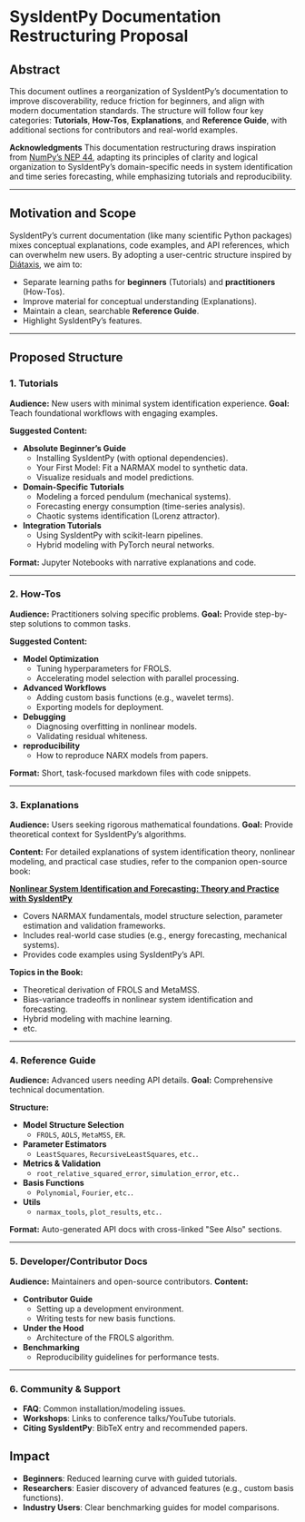 # SysIdentPy Documentation Restructuring Proposal

## Abstract

This document outlines a reorganization of SysIdentPy’s documentation to improve discoverability, reduce friction for beginners, and align with modern documentation standards. The structure will follow four key categories: **Tutorials**, **How-Tos**, **Explanations**, and **Reference Guide**, with additional sections for contributors and real-world examples.

**Acknowledgments**
This documentation restructuring draws inspiration from [NumPy’s NEP 44](https://numpy.org/neps/nep-0044-restructuring-numpy-docs.html#nep44), adapting its principles of clarity and logical organization to SysIdentPy’s domain-specific needs in system identification and time series forecasting, while emphasizing tutorials and reproducibility.

---

## Motivation and Scope

SysIdentPy’s current documentation (like many scientific Python packages) mixes conceptual explanations, code examples, and API references, which can overwhelm new users. By adopting a user-centric structure inspired by [Diátaxis](https://diataxis.fr/), we aim to:
- Separate learning paths for **beginners** (Tutorials) and **practitioners** (How-Tos).
- Improve material for conceptual understanding (Explanations).
- Maintain a clean, searchable **Reference Guide**.
- Highlight SysIdentPy’s features.

---

## Proposed Structure

### **1. Tutorials**

**Audience:** New users with minimal system identification experience.
**Goal:** Teach foundational workflows with engaging examples.

**Suggested Content:**
- **Absolute Beginner’s Guide**
  - Installing SysIdentPy (with optional dependencies).
  - Your First Model: Fit a NARMAX model to synthetic data.
  - Visualize residuals and model predictions.
- **Domain-Specific Tutorials**
  - Modeling a forced pendulum (mechanical systems).
  - Forecasting energy consumption (time-series analysis).
  - Chaotic systems identification (Lorenz attractor).
- **Integration Tutorials**
  - Using SysIdentPy with scikit-learn pipelines.
  - Hybrid modeling with PyTorch neural networks.

**Format:** Jupyter Notebooks with narrative explanations and code.

---

### **2. How-Tos**

**Audience:** Practitioners solving specific problems.
**Goal:** Provide step-by-step solutions to common tasks.

**Suggested Content:**
- **Model Optimization**
  - Tuning hyperparameters for FROLS.
  - Accelerating model selection with parallel processing.
- **Advanced Workflows**
  - Adding custom basis functions (e.g., wavelet terms).
  - Exporting models for deployment.
- **Debugging**
  - Diagnosing overfitting in nonlinear models.
  - Validating residual whiteness.
- **reproducibility**
  - How to reproduce NARX models from papers.

**Format:** Short, task-focused markdown files with code snippets.

---

### **3. Explanations**
**Audience:** Users seeking rigorous mathematical foundations.
**Goal:** Provide theoretical context for SysIdentPy’s algorithms.

**Content:**
For detailed explanations of system identification theory, nonlinear modeling, and practical case studies, refer to the companion open-source book:

**[Nonlinear System Identification and Forecasting: Theory and Practice with SysIdentPy](https://sysidentpy.org/book/0%20-%20Preface/)**
- Covers NARMAX fundamentals, model structure selection, parameter estimation and validation frameworks.
- Includes real-world case studies (e.g., energy forecasting, mechanical systems).
- Provides code examples using SysIdentPy’s API.

**Topics in the Book:**
- Theoretical derivation of FROLS and MetaMSS.
- Bias-variance tradeoffs in nonlinear system identification and forecasting.
- Hybrid modeling with machine learning.
- etc.

---

### **4. Reference Guide**
**Audience:** Advanced users needing API details.
**Goal:** Comprehensive technical documentation.

**Structure:**
- **Model Structure Selection**
  - `FROLS`, `AOLS`, `MetaMSS`, `ER`.
- **Parameter Estimators**
  - `LeastSquares`, `RecursiveLeastSquares`, `etc.`.
- **Metrics & Validation**
  - `root_relative_squared_error`, `simulation_error`, `etc.`.
- **Basis Functions**
  - `Polynomial`, `Fourier`, `etc.`.
- **Utils**
  - `narmax_tools`, `plot_results`, `etc.`.

**Format:** Auto-generated API docs with cross-linked "See Also" sections.

---

### **5. Developer/Contributor Docs**

**Audience:** Maintainers and open-source contributors.
**Content:**
- **Contributor Guide**
  - Setting up a development environment.
  - Writing tests for new basis functions.
- **Under the Hood**
  - Architecture of the FROLS algorithm.
- **Benchmarking**
  - Reproducibility guidelines for performance tests.

---

### **6. Community & Support**
- **FAQ**: Common installation/modeling issues.
- **Workshops**: Links to conference talks/YouTube tutorials.
- **Citing SysIdentPy**: BibTeX entry and recommended papers.


## Impact
- **Beginners**: Reduced learning curve with guided tutorials.
- **Researchers**: Easier discovery of advanced features (e.g., custom basis functions).
- **Industry Users**: Clear benchmarking guides for model comparisons.

